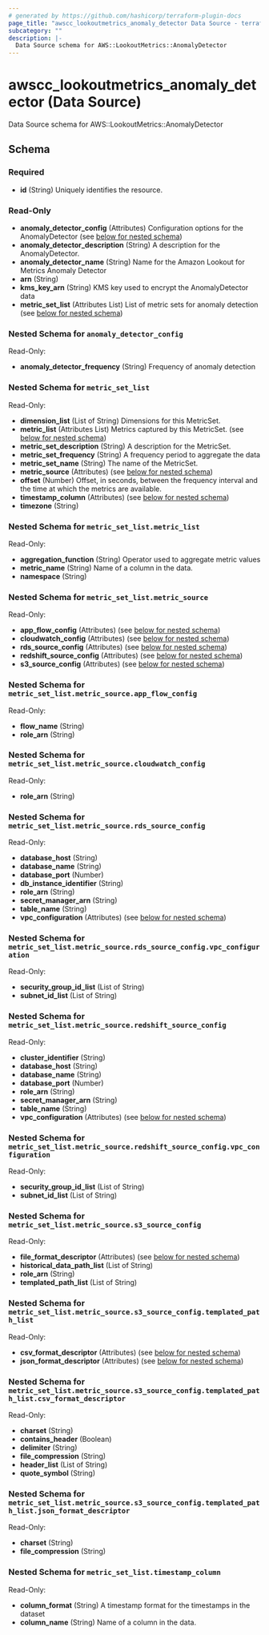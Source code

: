 ```yaml
---
# generated by https://github.com/hashicorp/terraform-plugin-docs
page_title: "awscc_lookoutmetrics_anomaly_detector Data Source - terraform-provider-awscc"
subcategory: ""
description: |-
  Data Source schema for AWS::LookoutMetrics::AnomalyDetector
---
```


# awscc_lookoutmetrics_anomaly_detector (Data Source)

Data Source schema for AWS::LookoutMetrics::AnomalyDetector



<!-- schema generated by tfplugindocs -->
## Schema

### Required

- **id** (String) Uniquely identifies the resource.

### Read-Only

- **anomaly_detector_config** (Attributes) Configuration options for the AnomalyDetector (see [below for nested schema](#nestedatt--anomaly_detector_config))
- **anomaly_detector_description** (String) A description for the AnomalyDetector.
- **anomaly_detector_name** (String) Name for the Amazon Lookout for Metrics Anomaly Detector
- **arn** (String)
- **kms_key_arn** (String) KMS key used to encrypt the AnomalyDetector data
- **metric_set_list** (Attributes List) List of metric sets for anomaly detection (see [below for nested schema](#nestedatt--metric_set_list))

<a id="nestedatt--anomaly_detector_config"></a>
### Nested Schema for `anomaly_detector_config`

Read-Only:

- **anomaly_detector_frequency** (String) Frequency of anomaly detection


<a id="nestedatt--metric_set_list"></a>
### Nested Schema for `metric_set_list`

Read-Only:

- **dimension_list** (List of String) Dimensions for this MetricSet.
- **metric_list** (Attributes List) Metrics captured by this MetricSet. (see [below for nested schema](#nestedatt--metric_set_list--metric_list))
- **metric_set_description** (String) A description for the MetricSet.
- **metric_set_frequency** (String) A frequency period to aggregate the data
- **metric_set_name** (String) The name of the MetricSet.
- **metric_source** (Attributes) (see [below for nested schema](#nestedatt--metric_set_list--metric_source))
- **offset** (Number) Offset, in seconds, between the frequency interval and the time at which the metrics are available.
- **timestamp_column** (Attributes) (see [below for nested schema](#nestedatt--metric_set_list--timestamp_column))
- **timezone** (String)

<a id="nestedatt--metric_set_list--metric_list"></a>
### Nested Schema for `metric_set_list.metric_list`

Read-Only:

- **aggregation_function** (String) Operator used to aggregate metric values
- **metric_name** (String) Name of a column in the data.
- **namespace** (String)


<a id="nestedatt--metric_set_list--metric_source"></a>
### Nested Schema for `metric_set_list.metric_source`

Read-Only:

- **app_flow_config** (Attributes) (see [below for nested schema](#nestedatt--metric_set_list--metric_source--app_flow_config))
- **cloudwatch_config** (Attributes) (see [below for nested schema](#nestedatt--metric_set_list--metric_source--cloudwatch_config))
- **rds_source_config** (Attributes) (see [below for nested schema](#nestedatt--metric_set_list--metric_source--rds_source_config))
- **redshift_source_config** (Attributes) (see [below for nested schema](#nestedatt--metric_set_list--metric_source--redshift_source_config))
- **s3_source_config** (Attributes) (see [below for nested schema](#nestedatt--metric_set_list--metric_source--s3_source_config))

<a id="nestedatt--metric_set_list--metric_source--app_flow_config"></a>
### Nested Schema for `metric_set_list.metric_source.app_flow_config`

Read-Only:

- **flow_name** (String)
- **role_arn** (String)


<a id="nestedatt--metric_set_list--metric_source--cloudwatch_config"></a>
### Nested Schema for `metric_set_list.metric_source.cloudwatch_config`

Read-Only:

- **role_arn** (String)


<a id="nestedatt--metric_set_list--metric_source--rds_source_config"></a>
### Nested Schema for `metric_set_list.metric_source.rds_source_config`

Read-Only:

- **database_host** (String)
- **database_name** (String)
- **database_port** (Number)
- **db_instance_identifier** (String)
- **role_arn** (String)
- **secret_manager_arn** (String)
- **table_name** (String)
- **vpc_configuration** (Attributes) (see [below for nested schema](#nestedatt--metric_set_list--metric_source--rds_source_config--vpc_configuration))

<a id="nestedatt--metric_set_list--metric_source--rds_source_config--vpc_configuration"></a>
### Nested Schema for `metric_set_list.metric_source.rds_source_config.vpc_configuration`

Read-Only:

- **security_group_id_list** (List of String)
- **subnet_id_list** (List of String)



<a id="nestedatt--metric_set_list--metric_source--redshift_source_config"></a>
### Nested Schema for `metric_set_list.metric_source.redshift_source_config`

Read-Only:

- **cluster_identifier** (String)
- **database_host** (String)
- **database_name** (String)
- **database_port** (Number)
- **role_arn** (String)
- **secret_manager_arn** (String)
- **table_name** (String)
- **vpc_configuration** (Attributes) (see [below for nested schema](#nestedatt--metric_set_list--metric_source--redshift_source_config--vpc_configuration))

<a id="nestedatt--metric_set_list--metric_source--redshift_source_config--vpc_configuration"></a>
### Nested Schema for `metric_set_list.metric_source.redshift_source_config.vpc_configuration`

Read-Only:

- **security_group_id_list** (List of String)
- **subnet_id_list** (List of String)



<a id="nestedatt--metric_set_list--metric_source--s3_source_config"></a>
### Nested Schema for `metric_set_list.metric_source.s3_source_config`

Read-Only:

- **file_format_descriptor** (Attributes) (see [below for nested schema](#nestedatt--metric_set_list--metric_source--s3_source_config--file_format_descriptor))
- **historical_data_path_list** (List of String)
- **role_arn** (String)
- **templated_path_list** (List of String)

<a id="nestedatt--metric_set_list--metric_source--s3_source_config--file_format_descriptor"></a>
### Nested Schema for `metric_set_list.metric_source.s3_source_config.templated_path_list`

Read-Only:

- **csv_format_descriptor** (Attributes) (see [below for nested schema](#nestedatt--metric_set_list--metric_source--s3_source_config--templated_path_list--csv_format_descriptor))
- **json_format_descriptor** (Attributes) (see [below for nested schema](#nestedatt--metric_set_list--metric_source--s3_source_config--templated_path_list--json_format_descriptor))

<a id="nestedatt--metric_set_list--metric_source--s3_source_config--templated_path_list--csv_format_descriptor"></a>
### Nested Schema for `metric_set_list.metric_source.s3_source_config.templated_path_list.csv_format_descriptor`

Read-Only:

- **charset** (String)
- **contains_header** (Boolean)
- **delimiter** (String)
- **file_compression** (String)
- **header_list** (List of String)
- **quote_symbol** (String)


<a id="nestedatt--metric_set_list--metric_source--s3_source_config--templated_path_list--json_format_descriptor"></a>
### Nested Schema for `metric_set_list.metric_source.s3_source_config.templated_path_list.json_format_descriptor`

Read-Only:

- **charset** (String)
- **file_compression** (String)





<a id="nestedatt--metric_set_list--timestamp_column"></a>
### Nested Schema for `metric_set_list.timestamp_column`

Read-Only:

- **column_format** (String) A timestamp format for the timestamps in the dataset
- **column_name** (String) Name of a column in the data.


